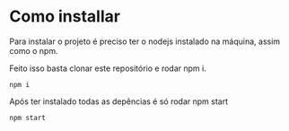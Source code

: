 ﻿# Como installar

Para instalar o projeto é preciso ter o nodejs instalado na máquina, assim como o npm.

Feito isso  basta clonar este repositório e rodar npm i.
	
	npm i

Após ter instalado todas as depências é só rodar npm start

	npm start

